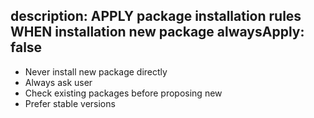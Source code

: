 description: APPLY package installation rules WHEN installation new package
alwaysApply: false
---

- Never install new package directly
- Always ask user
- Check existing packages before proposing new
- Prefer stable versions

